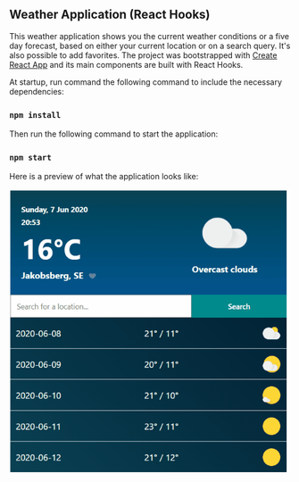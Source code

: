 ## Weather Application (React Hooks)

This weather application shows you the current weather conditions or a five day forecast, based on either your current location or on a search query. It's also possible to add favorites. The project was bootstrapped with [Create React App](https://github.com/facebook/create-react-app) and its main components are built with React Hooks.

At startup, run command the following command to include the necessary dependencies:
### `npm install`

Then run the following command to start the application:
### `npm start`

Here is a preview of what the application looks like:

![](gifs/preview.gif)
